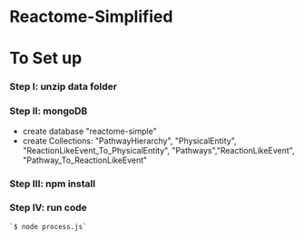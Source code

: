 # Reactome-Simplified
# To Set up 

### Step I: unzip data folder
### Step II: mongoDB 
- create database "reactome-simple"
- create Collections: "PathwayHierarchy", "PhysicalEntity", "ReactionLikeEvent_To_PhysicalEntity", "Pathways","ReactionLikeEvent", "Pathway_To_ReactionLikeEvent" 
### Step III: npm install
### Step IV: run code 
    `$ node process.js`
